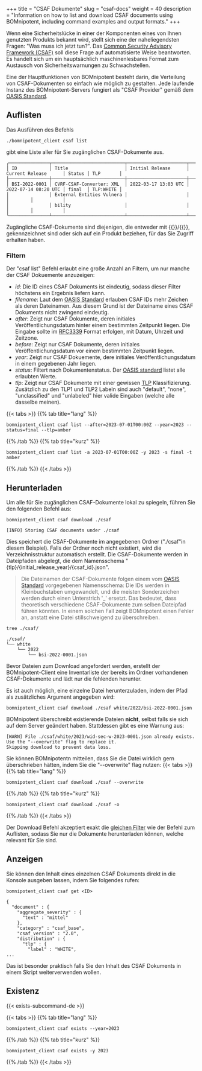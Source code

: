 +++
title = "CSAF Dokumente"
slug = "csaf-docs"
weight = 40
description = "Information on how to list and download CSAF documents using BOMnipotent, including command examples and output formats."
+++

Wenn eine Sicherheitslücke in einer der Komponenten eines von Ihnen genutzten Produkts bekannt wird, stellt sich eine der naheliegendsten Fragen: "Was muss ich jetzt tun?". Das [Common Security Advisory Framework (CSAF)](https://www.csaf.io/) soll diese Frage auf automatisierte Weise beantworten. Es handelt sich um ein hauptsächlich maschinenlesbares Format zum Austausch von Sicherheitswarnungen zu Schwachstellen.

Eine der Hauptfunktionen von BOMnipotent besteht darin, die Verteilung von CSAF-Dokumenten so einfach wie möglich zu gestalten. Jede laufende Instanz des BOMnipotent-Servers fungiert als "CSAF Provider" gemäß dem [OASIS Standard](https://docs.oasis-open.org/csaf/csaf/v2.0/os/csaf-v2.0-os.html#722-role-csaf-provider).

## Auflisten

Das Ausführen des Befehls

```
./bomnipotent_client csaf list
```

gibt eine Liste aller für Sie zugänglichen CSAF-Dokumente aus.

``` {wrap="false" title="output"}
╭───────────────┬───────────────────────────┬──────────────────────┬──────────────────────┬────────┬───────────╮
│ ID            │ Title                     │ Initial Release      │ Current Release      │ Status │ TLP       │
├───────────────┼───────────────────────────┼──────────────────────┼──────────────────────┼────────┼───────────┤
│ BSI-2022-0001 │ CVRF-CSAF-Converter: XML  │ 2022-03-17 13:03 UTC │ 2022-07-14 08:20 UTC │ final  │ TLP:WHITE │
│               │ External Entities Vulnera │                      │                      │        │           │
│               │ bility                    │                      │                      │        │           │
╰───────────────┴───────────────────────────┴──────────────────────┴──────────────────────┴────────┴───────────╯
```

Zugängliche CSAF-Dokumente sind diejenigen, die entweder mit {{<tlp-white>}}/{{<tlp-clear>}}, gekennzeichnet sind oder sich auf ein Produkt beziehen, für das Sie Zugriff erhalten haben.

### Filtern

Der "csaf list" Befehl erlaubt eine große Anzahl an Filtern, um nur manche der CSAF Dokuemente anzuzeigen:
- *id*: Die ID eines CSAF Dokuments ist eindeutig, sodass dieser Filter höchstens ein Ergebnis liefern kann.
- *filename*: Laut dem [OASIS Standard](https://docs.oasis-open.org/csaf/csaf/v2.0/os/csaf-v2.0-os.html#51-filename) erlauben CSAF IDs mehr Zeichen als deren Dateinamen. Aus diesem Grund ist der Dateiname eines CSAF Dokuments nicht zwingend eindeutig.
- *after*: Zeigt nur CSAF Dokumente, deren initiales Veröffentlichungsdatum hinter einem bestimmten Zeitpunkt liegen. Die Eingabe sollte im [RFC3339](https://datatracker.ietf.org/doc/html/rfc3339) Format erfolgen, mit Datum, Uhrzeit und Zeitzone.
- *before*: Zeigt nur CSAF Dokumente, deren initiales Veröffentlichungsdatum vor einem bestimmten Zeitpunkt liegen.
- *year*: Zeigt nur CSAF Dokuemente, dere initiales Veröffentlichungsdatum in einem gegebenen Jahr liegen.
- *status*: Filtert nach Dokumentenstatus. Der [OASIS standard](https://docs.oasis-open.org/csaf/csaf/v2.0/os/csaf-v2.0-os.html#321127-document-property---tracking---status) listet alle erlaubten Werte.
- *tlp*: Zeigt nur CSAF Dokumente mit einer gewissen [TLP](https://www.first.org/tlp/) Klassifizierung. Zusätzlich zu den TLP1 und TLP2 Labeln sind auch "default", "none", "unclassified" und "unlabeled" hier valide Eingaben (welche alle dasselbe meinen).

{{< tabs >}}
{{% tab title="lang" %}}
```
bomnipotent_client csaf list --after=2023-07-01T00:00Z --year=2023 --status=final --tlp=amber
```
{{% /tab %}}
{{% tab title="kurz" %}}
```
bomnipotent_client csaf list -a 2023-07-01T00:00Z -y 2023 -s final -t amber
```
{{% /tab %}}
{{< /tabs >}}

## Herunterladen

Um alle für Sie zugänglichen CSAF-Dokumente lokal zu spiegeln, führen Sie den folgenden Befehl aus:
```
bomnipotent_client csaf download ./csaf
```
``` {wrap="false" title="output"}
[INFO] Storing CSAF documents under ./csaf
```

Dies speichert die CSAF-Dokumente im angegebenen Ordner ("./csaf"in diesem Beispiel). Falls der Ordner noch nicht existiert, wird die Verzeichnisstruktur automatisch erstellt. Die CSAF-Dokumente werden in Dateipfaden abgelegt, die dem Namensschema "{tlp}/{initial_release_year}/{csaf_id}.json".

> Die Dateinamen der CSAF-Dokumente folgen einem vom [OASIS Standard](https://docs.oasis-open.org/csaf/csaf/v2.0/os/csaf-v2.0-os.html#51-filename) vorgegebenen Namensschema: Die IDs werden in Kleinbuchstaben umgewandelt, und die meisten Sonderzeichen werden durch einen Unterstrich '_' ersetzt. Das bedeutet, dass theoretisch verschiedene CSAF-Dokumente zum selben Dateipfad führen könnten. In einem solchen Fall zeigt BOMnipotent einen Fehler an, anstatt eine Datei stillschweigend zu überschreiben.


```
tree ./csaf/
```

``` {wrap="false" title="output"}
./csaf/
└── white
    └── 2022
        └── bsi-2022-0001.json
```

Bevor Dateien zum Download angefordert werden, erstellt der BOMnipotent-Client eine Inventarliste der bereits im Ordner vorhandenen CSAF-Dokumente und lädt nur die fehlenden herunter.

Es ist auch möglich, eine einzelne Datei herunterzuladen, indem der Pfad als zusätzliches Argument angegeben wird:

```
bomnipotent_client csaf download ./csaf white/2022/bsi-2022-0001.json
```

BOMnipotent überschreibt existierende Dateien **nicht**, selbst falls sie sich auf dem Server geändert haben. Stattdessen gibt es eine Warnung aus:
``` {wrap="false" title="Ausgabe"}
[WARN] File ./csaf/white/2023/wid-sec-w-2023-0001.json already exists.
Use the "--overwrite" flag to replace it.
Skipping download to prevent data loss.
```

Sie können BOMnipotentn mitteilen, dass Sie die Datei wirklich gern überschrieben hätten, indem Sie die "--overwrite" flag nutzen:
{{< tabs >}}
{{% tab title="lang" %}}
```
bomnipotent_client csaf download ./csaf --overwrite
```
{{% /tab %}}
{{% tab title="kurz" %}}
```
bomnipotent_client csaf download ./csaf -o
```
{{% /tab %}}
{{< /tabs >}}

Der Download Befehl akzeptiert exakt die [gleichen Filter](#filtern) wie der Befehl zum Auflisten, sodass Sie nur die Dokumente herunterladen können, welche relevant für Sie sind.

## Anzeigen

Sie können den Inhalt eines einzelnen CSAF Dokuments direkt in die Konsole ausgeben lassen, indem Sie folgendes rufen:
```
bomnipotent_client csaf get <ID>
```
``` {wrap="false" title="output (cropped)"}
{
  "document" : {
    "aggregate_severity" : {
      "text" : "mittel"
    },
    "category" : "csaf_base",
    "csaf_version" : "2.0",
    "distribution" : {
      "tlp" : {
        "label" : "WHITE",
...
```

Das ist besonder praktisch falls Sie den Inhalt des CSAF Dokuments in einem Skript weiterverwenden wollen.

## Existenz

{{< exists-subcommand-de >}}

{{< tabs >}}
{{% tab title="lang" %}}
```
bomnipotent_client csaf exists --year=2023
```
{{% /tab %}}
{{% tab title="kurz" %}}
```
bomnipotent_client csaf exists -y 2023
```
{{% /tab %}}
{{< /tabs >}}
